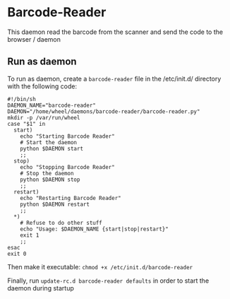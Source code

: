 Barcode-Reader
==============

This daemon read the barcode from the scanner and send the code to the browser / daemon

Run as daemon
-------------

To run as daemon, create a `barcode-reader` file in the /etc/init.d/ directory with the following code:

```
#!/bin/sh
DAEMON_NAME="barcode-reader"
DAEMON="/home/wheel/daemons/barcode-reader/barcode-reader.py"
mkdir -p /var/run/wheel
case "$1" in
  start)
    echo "Starting Barcode Reader"
    # Start the daemon
    python $DAEMON start
    ;;
  stop)
    echo "Stopping Barcode Reader"
    # Stop the daemon
    python $DAEMON stop
    ;;
  restart)
    echo "Restarting Barcode Reader"
    python $DAEMON restart
    ;;
  *)
    # Refuse to do other stuff
    echo "Usage: $DAEMON_NAME {start|stop|restart}"
    exit 1
    ;;
esac
exit 0
```

Then make it executable: `chmod +x /etc/init.d/barcode-reader`

Finally, run `update-rc.d barcode-reader defaults` in order to start the daemon during startup


